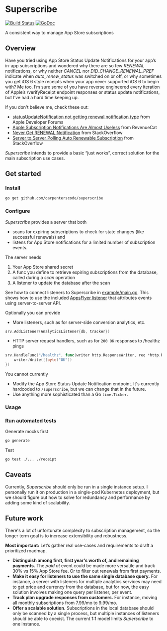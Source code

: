 # Superscribe

[![Build Status](https://travis-ci.org/carpenterscode/superscribe.svg?branch=master)](https://travis-ci.org/carpenterscode/superscribe)
[![GoDoc](https://godoc.org/github.com/carpenterscode/superscribe?status.svg)](https://godoc.org/github.com/carpenterscode/superscribe)

A consistent way to manage App Store subscriptions

## Overview

Have you tried using App Store Status Update Notifications for your app’s in-app subscriptions
and wondered why there are so few _RENEWAL_ notifications, or why neither _CANCEL_ nor
_DID_CHANGE_RENEWAL_PREF_ indicate when _auto_renew_status_ was switched on or off,
or why sometimes you get iOS 6 style receipts when your app never supported iOS 6 to begin with?
Me too. I’m sure some of you have reverse engineered every iteration of Apple’s
/verifyReceipt endpoint responses or status update notifications, but I’ve had a hard time keeping
up.

If you don't believe me, check these out:

- [statusUpdateNotification not getting renewal notification type](https://forums.developer.apple.com/message/283579#283579) from Apple Developer Forums
- [Apple Subscription Notifications Are Almost Useless](https://www.revenuecat.com/2018/09/24/apple-subscription-notifications-are-almost-useless) from RevenueCat
- [Never Get RENEWAL Notification](https://stackoverflow.com/q/48049771/5477264) from StackOverflow
- [Server to Server Polling Auto Renewable Subscription](https://stackoverflow.com/q/50947948/5477264) from StackOverflow

_Superscribe_ intends to provide a basic “just works”, correct solution for the main
subscription use cases.

## Get started

### Install

```sh
go get github.com/carpenterscode/superscribe
```

### Configure

_Superscribe_ provides a server that both

- scans for expiring subscriptions to check for state changes (like successful renewals) and
- listens for App Store notifications for a limited number of subscription events.

The server needs

1.  Your App Store shared secret
2.  A func you define to retrieve expiring subscriptions from the database, called during a _scan_
    operation
3.  A listener to update the database after the scan

See how to connect listeners to Superscribe in [example/main.go](examples/main.go). This shows how
to use the included [AppsFlyer listener](listener/appsflyer.go) that attributes events using
server-to-server API.

Optionally you can provide

- More listeners, such as for server-side conversion analytics, etc.

```go
srv.AddListener(AnalyticsListener{db, tracker})
```

- HTTP server request handlers, such as for `200 OK` responses to /healthz pings

```go
srv.HandleFunc("/healthz", func(writer http.ResponseWriter, req *http.Request) {
	writer.Write([]byte("OK"))
})
```

You cannot currently

- Modify the App Store Status Update Notification endpoint. It's currently hardcoded to
  `/superscribe`, but we can change that in the future.
- Use anything more sophisticated than a Go `time.Ticker`.

### Usage

### Run automated tests

Generate mocks first

```sh
go generate
```

Test

```sh
go test ./... ./receipt
```

## Caveats

Currently, _Superscribe_ should only be run in a single instance setup. I personally run it on
production in a single-pod Kubernetes deployment, but we should figure out how to solve for
redundancy and performance by adding some kind of scalability.

## Future work

There's a lot of unfortunate complexity to subscription management, so the longer term goal is to
increase extensibility and robustness.

**Most important:** Let’s gather real use-cases and requirements to draft a prioritized roadmap.

- **Distinguish among first, first year's worth of, and remaining payments.** The _paid at_ event
  could be made more versatile and track 30% vs 15% App Store fee. Or to filter out renewals from
  first payments.
- **Make it easy for listeners to use the same single database query.** For instance, a server with
  listeners for multiple analytics services may need to get price and currency from the database,
  but for now, the easy solution involves making one query per listener, per event.
- **Track plan upgrade responses from customers.** For instance, moving all monthly subscriptions
  from 7.99/mo to 9.99/mo.
- **Offer a scalable solution.** Subscriptions in the local database should only be scanned by a
  single process, but multiple instances of listeners should be able to coexist. The current 1:1
  model limits _Superscribe_ to one instance.
